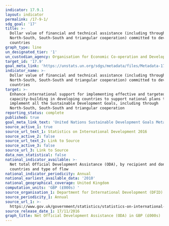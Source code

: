 ```yaml
---
indicator: 17.9.1
layout: indicator
permalink: /17-9-1/
sdg_goal: '17'
title: >-
  Dollar value of financial and technical assistance (including through
  North-South, South-South and triangular cooperation) committed to developing
  countries
graph_type: line
un_designated_tier: '1'
un_custodian_agency: Organisation for Economic Co-operation and Development (OECD)
target_id: '17.9'
goal_meta_link: 'https://unstats.un.org/sdgs/metadata/files/Metadata-17-09-01.pdf '
indicator_name: >-
  Dollar value of financial and technical assistance (including through
  North-South, South-South and triangular cooperation) committed to developing
  countries
target: >-
  Enhance international support for implementing effective and targeted
  capacity-building in developing countries to support national plans to
  implement all the Sustainable Development Goals, including through
  North-South, South-South and triangular cooperation
reporting_status: complete
published: true
goal_meta_link_text: 'United Nations Sustainable Development Goals Metadata: 17.9.1'
source_active_1: true
source_url_text_1: Statistics on International Development 2016
source_active_2: false
source_url_text_2: Link to Source
source_active_3: false
source_url_3: Link to Source
data_non_statistical: false
national_indicator_available: >-
  Net total Official Development Assistance (ODA), by recipient and donor
  countries and type of flow
national_indicator_periodicity: Annual
national_earliest_available_data: '2010'
national_geographical_coverage: United Kingdom
computation_units: 'GBP (£000s) '
source_organisation_1: Department for International Development (DFID)
source_periodicity_1: Annual
source_url_1: >-
  https://www.gov.uk/government/statistics/statistics-on-international-development-2016
source_release_date_1: 17/11/2016
graph_title: Net Official Development Assistance (ODA) in GBP (£000s)
---
```

